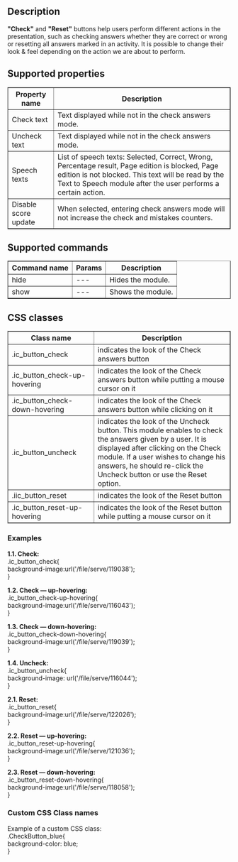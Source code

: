 ## Description

**"Check"** and **"Reset"** buttons help users perform different actions in the presentation, such as checking answers whether they are correct or wrong or resetting all answers marked in an activity. It is possible to change their look & feel depending on the action we are about to perform. 

## Supported properties

<table border='1'>
<tbody>
    <tr>
        <th>Property name</th>
        <th>Description</th> 
    </tr>
    <tr>
        <td>Check text</td>
        <td>Text displayed while not in the check answers mode.</td>
    </tr>
    <tr>
        <td>Uncheck text</td>
        <td>Text displayed while not in the check answers mode.</td>
    </tr>
    <tr>
        <td>Speech texts</td>
        <td>List of speech texts: Selected, Correct, Wrong, Percentage result, Page edition is blocked, Page edition is not blocked. This text will be read by the Text to Speech module after the user performs a certain action.</td>
    </tr>
    <tr>
        <td>Disable score update</td>
        <td>When selected, entering check answers mode will not increase the check and mistakes counters.</td>
    </tr>
</tbody>
</table>

## Supported commands

<table border='1'>
<tbody>
    <tr>
        <th>Command name</th>
        <th>Params</th> 
        <th>Description</th> 
    </tr>
    <tr>
        <td>hide</td>
        <td>---</td>
        <td>Hides the module.</td>
    </tr>
    <tr>
        <td>show</td>
        <td>---</td>
        <td>Shows the module.</td>
    </tr>
</tbody>
</table>


## CSS classes

<table border="1">
  <tbody>
    <tr>
      <th style="width: 268px;">Class
name</th>
      <th style="width: 875px;">Description</th>
    </tr>
    <tr>
      <td style="width: 268px;">.ic_button_check</td>
      <td style="width: 875px;">indicates
the look of the Check answers button</td>
    </tr>
    <tr>
      <td style="width: 268px;">.ic_button_check-up-hovering</td>
      <td style="width: 875px;">indicates
the look of the Check answers button while putting a mouse cursor on it</td>
    </tr>
    <tr>
      <td style="width: 268px;">.ic_button_check-down-hovering</td>
      <td style="width: 875px;">indicates
the look of the Check answers button while clicking on it</td>
    </tr>
    <tr>
      <td style="width: 268px;">.ic_button_uncheck</td>
      <td style="width: 875px;">indicates
the look of the Uncheck button. This module enables to check the
answers given by a user. It is displayed after clicking on the Check
module. If a user wishes to change his answers, he should re-click the
Uncheck button or use the Reset option.
      </td>
    </tr>
    <tr>
      <td style="width: 268px;">.iic_button_reset</td>
      <td style="width: 875px;">indicates
the look of the Reset button</td>
    </tr>
    <tr>
      <td style="width: 268px;">.ic_button_reset-up-hovering</td>
      <td style="width: 875px;">indicates
the look of the Reset button while putting a mouse cursor on it </td>
    </tr>
  </tbody>
</table>

    

### Examples

**1.1. Check:**  
.ic_button_check{  
background-image:url('/file/serve/119038');  
}  

**1.2. Check — up-hovering:**  
.ic_button_check-up-hovering{  
background-image:url('/file/serve/116043');  
}  

**1.3. Check — down-hovering:**  
.ic_button_check-down-hovering{  
background-image:url('/file/serve/119039');  
}  

**1.4. Uncheck:**  
.ic_button_uncheck{  
background-image: url('/file/serve/116044');  
}  

**2.1. Reset:**  
.ic_button_reset{  
background-image:url('/file/serve/122026');    
}   

**2.2. Reset — up-hovering:**  
.ic_button_reset-up-hovering{  
background-image:url('/file/serve/121036');  
}  

**2.3. Reset — down-hovering:**  
.ic_button_reset-down-hovering{  
background-image:url('/file/serve/118058');   
}                    
        
### Custom CSS Class names

Example of a custom CSS class:   
.CheckButton_blue{   
background-color: blue;   
}  